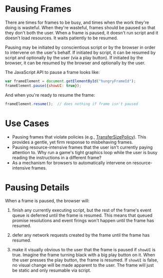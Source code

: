 # Pausing Frames

There are times for frames to be busy, and times when the work they're doing is wasteful. When they're wasteful, frames should be paused so that they don't both the user. When a frame is paused, it doesn't run script and it doesn't load resources. It waits patiently to be resumed. 

Pausing may be initiated by conscientious script or by the browser in order to intervene on the user's behalf. If initiated by script, it can be resumed by script and optionally by the user (via a play button). If initiated by the browser, it can be resumed by the browser and optionally by the user.

The JavaScript API to pause a frame looks like:

```javascript
var frameElement = document.getElementById("hungryFrameId");
frameElement.pause({showUI: true});
```

And when you're ready to resume the frame:
```javascript
frameElement.resume();  // does nothing if frame isn't paused
```

# Use Cases
* Pausing frames that violate policies (e.g., [TransferSizePolicy](https://github.com/WICG/transfer-size)). This provides a gentle, yet firm response to misbehaving frames.
* Pausing resource-intensive frames that the user isn't currently paying attention to. Why run a game's tight graphics loop while the user is busy reading the instructions in a different frame?
* As a mechanism for browsers to automatically intervene on resource-intensive frames.


# Pausing Details
When a frame is paused, the browser will:

1. finish any currently executing script, but the rest of the frame's event queue is deferred until the frame is resumed. This means that queued promise resolutions and event firings won't happen until the frame has resumed.

2. defer any network requests created by the frame until the frame has resumed.

3. make it visually obvious to the user that the frame is paused if `showUI` is true. Imagine the frame turning black with a big play button on it. When the user presses the play button, the frame is resumed. If `showUI` is false, no visual change will be made apparent to the user. The frame will just be static and only resumable via script.


